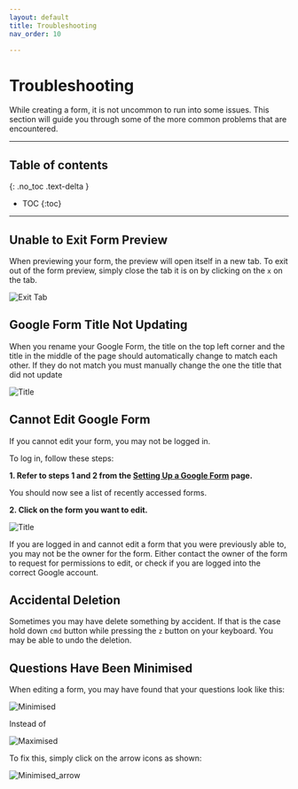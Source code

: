 ```yaml
---
layout: default
title: Troubleshooting
nav_order: 10

---
```


# Troubleshooting

While creating a form, it is not uncommon to run into some issues. This section will guide you through some of the more common problems that are encountered.

---

## Table of contents

{: .no_toc .text-delta }

* TOC
{:toc}

---

## Unable to Exit Form Preview

When previewing your form, the preview will open itself in a new tab. To exit out of the form preview, simply close the tab it is on by clicking on the `x` on the tab.

![Exit Tab](./images/troubleshooting/closeTab.png)

## Google Form Title Not Updating

When you rename your Google Form, the title on the top left corner and the title in the middle of the page should automatically change to match each other. If they do not match you must manually change the one the title that did not update

![Title](https://github.com/kevtrng/Google-Forms-Guide/blob/gh-pages/docs/images/troubleshooting/Title.png?raw=true)

## Cannot Edit Google Form

If you cannot edit your form, you may not be logged in.

To log in, follow these steps:

**1. Refer to steps 1 and 2 from the [Setting Up a Google Form](./settingUpGoogleForm/settingUpGoogleForm.md) page.**

You should now see a list of recently accessed forms.

**2. Click on the form you want to edit.**

![Title](https://github.com/kevtrng/Google-Forms-Guide/blob/gh-pages/docs/images/troubleshooting/recentForms.png?raw=true)

If you are logged in and cannot edit a form that you were previously able to, you may not be the owner for the form. Either contact the owner of the form to request for permissions to edit, or check if you are logged into the correct Google account.

## Accidental Deletion

Sometimes you may have delete something by accident. If that is the case hold down `cmd` button while pressing the `z` button on your keyboard. You may be able to undo the deletion.

## Questions Have Been Minimised

When editing a form, you may have found that your questions look like this:

![Minimised](../images/troubleshooting/minimised.png)

Instead of

![Maximised](../images/troubleshooting/maximise.png)

To fix this, simply click on the arrow icons as shown:

![Minimised_arrow](../images/troubleshooting/minimised_circle.png)
